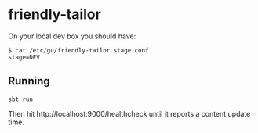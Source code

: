 # friendly-tailor



On your local dev box you should have:

```
$ cat /etc/gu/friendly-tailor.stage.conf
stage=DEV

```

## Running

```
sbt run
```

Then hit http://localhost:9000/healthcheck until it reports a content update time.

